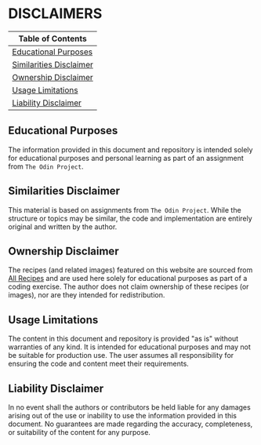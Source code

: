 # DISCLAIMERS

|**Table of Contents**|
|----------------|
|[Educational Purposes](#educational-purposes)|
|[Similarities Disclaimer](#similarities-disclaimer)|
|[Ownership Disclaimer](#ownership-disclaimer)|
|[Usage Limitations](#usage-limitations)|
|[Liability Disclaimer](#liability-disclaimer)|

## Educational Purposes

The information provided in this document and repository is intended solely for educational purposes and personal learning as part of an assignment from `The Odin Project`.

## Similarities Disclaimer

This material is based on assignments from `The Odin Project`. While the structure or topics may be similar, the code and implementation are entirely original and written by the author.

## Ownership Disclaimer

The recipes (and related images) featured on this website are sourced from [All Recipes](https://www.allrecipes.com/) and are used here solely for educational purposes as part of a coding exercise. The author does not claim ownership of these recipes (or images), nor are they intended for redistribution.

## Usage Limitations

The content in this document and repository is provided "as is" without warranties of any kind. It is intended for educational purposes and may not be suitable for production use. The user assumes all responsibility for ensuring the code and content meet their requirements.


## Liability Disclaimer

In no event shall the authors or contributors be held liable for any damages arising out of the use or inability to use the information provided in this document. No guarantees are made regarding the accuracy, completeness, or suitability of the content for any purpose.

